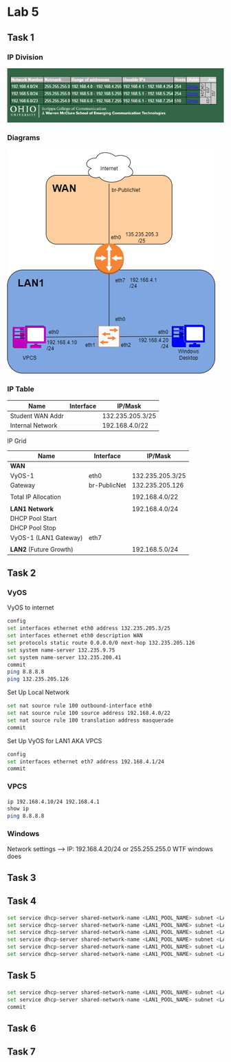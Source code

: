 # Lab 5

## Task 1

### IP Division

![Subnet_Shi](image.png)

### Diagrams

![Diagram](itslab5.drawio.png)

### IP Table

|Name | Interface | IP/Mask
|-----|---------------|------
|Student WAN Addr| |132.235.205.3/25
|Internal Network| | 192.168.4.0/22

IP Grid

|Name | Interface | IP/Mask
|-----|---------------|------
|**WAN** |
|VyOS-1 | eth0 | 132.235.205.3/25
|Gateway | br-PublicNet | 132.235.205.126
||
|Total IP Allocation        ||192.168.4.0/22
||
|**LAN1 Network**||192.168.4.0/24
|DHCP Pool Start|           |
|DHCP Pool Stop|            |
|VyOS-1 (LAN1 Gateway)|eth7 |
||
|**LAN2** (Future Growth)   ||192.168.5.0/24

## Task 2

### VyOS

VyOS to internet

```bash
config
set interfaces ethernet eth0 address 132.235.205.3/25
set interfaces ethernet eth0 description WAN
set protocols static route 0.0.0.0/0 next-hop 132.235.205.126
set system name-server 132.235.9.75
set system name-server 132.235.200.41
commit
ping 8.8.8.8
ping 132.235.205.126

```

Set Up Local Network

```bash
set nat source rule 100 outbound-interface eth0
set nat source rule 100 source address 192.168.4.0/22
set nat source rule 100 translation address masquerade
commit
```

Set Up VyOS for LAN1 AKA VPCS  

```bash
config
set interfaces ethernet eth7 address 192.168.4.1/24
commit
```

### VPCS

```bash
ip 192.168.4.10/24 192.168.4.1
show ip 
ping 8.8.8.8 
```

### Windows

Network settings --> IP: 192.168.4.20/24 or 255.255.255.0 WTF windows does

## Task 3

## Task 4

```bash
set service dhcp-server shared-network-name <LAN1_POOL_NAME> subnet <LAN1_NET_NUM>/<LAN1_MASK> range 0 start <LAN1_DHCPPOOL_START>
set service dhcp-server shared-network-name <LAN1_POOL_NAME> subnet <LAN1_NET_NUM>/<LAN1_MASK> range 0 stop <LAN1_DHCPPOOL_STOP>
set service dhcp-server shared-network-name <LAN1_POOL_NAME> subnet <LAN1_NET_NUM>/<LAN1_MASK> default-router <LAN1_GATEWAY>
set service dhcp-server shared-network-name <LAN1_POOL_NAME> subnet <LAN1_NET_NUM>/<LAN1_MASK> lease 120
set service dhcp-server shared-network-name <LAN1_POOL_NAME> subnet <LAN1_NET_NUM>/<LAN1_MASK> name-server 132.235.9.75
set service dhcp-server shared-network-name <LAN1_POOL_NAME> subnet <LAN1_NET_NUM>/<LAN1_MASK> name-server 132.235.200.41
```

## Task 5

```bash
set service dhcp-server shared-network-name <LAN1_POOL_NAME> subnet <LAN1_NET_NUM>/<LAN1_MASK> static-mapping <NAME_OF_DEVICE> mac-address <VPCS_MAC_ADDRESS>
set service dhcp-server shared-network-name <LAN1_POOL_NAME> subnet <LAN1_NET_NUM>/<LAN1_MASK> static-mapping <NAME_OF_DEVICE> ip-address <LAST_IP_IN_DHCP_POOL>
commit
```

## Task 6

## Task 7
